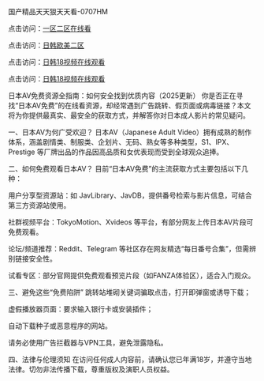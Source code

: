 国产精品天天狠天天看-0707HM

点击访问：<a href="https://cfad.pages.dev/">一区二区在线看</a>

点击访问：<a href="https://cfad.pages.dev/">日韩欧美二区</a>

点击访问：<a href="https://vassv.pages.dev/">日韩18视频在线观看</a>

点击访问：<a href="https://gda-c7m.pages.dev/">日韩18视频在线观看</a>

日本AV免费资源全指南：如何安全找到优质内容（2025更新）
你是否正在寻找“日本AV免费”的在线看资源，却经常遇到广告跳转、假页面或病毒链接？本文将为你提供最真实、最安全的获取方式，并解答你对日本成人影片的常见疑问。

一、日本AV为何广受欢迎？
日本AV（Japanese Adult Video）拥有成熟的制作体系，涵盖剧情类、制服类、企划片、无码、熟女等多种类型，S1、IPX、Prestige 等厂牌出品的作品因高品质和女优表现而受到全球观众追捧。

二、如何免费观看日本AV？
目前“日本AV免费”的主流获取方式主要包括以下几种：

用户分享型资源站：如 JavLibrary、JavDB，提供番号检索与影片信息，可结合第三方资源站使用。

社群视频平台：TokyoMotion、Xvideos 等平台，有部分网友上传日本AV片段可免费观看。

论坛/频道推荐：Reddit、Telegram 等社区存在网友精选“每日番号合集”，但需辨别链接安全性。

试看专区：部分官网提供免费观看预览片段（如FANZA体验区），适合入门观众。

三、避免这些“免费陷阱”
跳转站堆砌关键词骗取点击，打开即弹窗或诱导下载；

虚假播放器页面：要求输入银行卡或安装插件；

自动下载种子或恶意程序的网站。

请务必使用广告拦截器与VPN工具，避免泄露隐私。

四、法律与伦理须知
在访问任何成人内容前，请确认您已年满18岁，并遵守当地法律。切勿非法传播下载，尊重版权及演职人员权益。



<span style="display:none;">[Canonical link](）</span>
